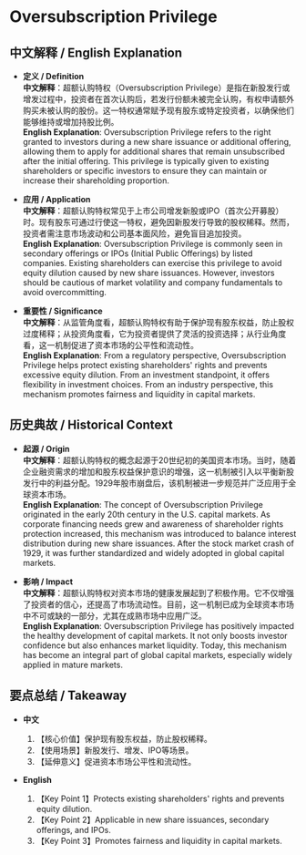 # Oversubscription Privilege

## 中文解释 / English Explanation

* **定义 / Definition**  
  **中文解释**：超额认购特权（Oversubscription Privilege）是指在新股发行或增发过程中，投资者在首次认购后，若发行份额未被完全认购，有权申请额外购买未被认购的股份。这一特权通常赋予现有股东或特定投资者，以确保他们能够维持或增加持股比例。  
  **English Explanation**: Oversubscription Privilege refers to the right granted to investors during a new share issuance or additional offering, allowing them to apply for additional shares that remain unsubscribed after the initial offering. This privilege is typically given to existing shareholders or specific investors to ensure they can maintain or increase their shareholding proportion.

* **应用 / Application**  
  **中文解释**：超额认购特权常见于上市公司增发新股或IPO（首次公开募股）时。现有股东可通过行使这一特权，避免因新股发行导致的股权稀释。然而，投资者需注意市场波动和公司基本面风险，避免盲目追加投资。  
  **English Explanation**: Oversubscription Privilege is commonly seen in secondary offerings or IPOs (Initial Public Offerings) by listed companies. Existing shareholders can exercise this privilege to avoid equity dilution caused by new share issuances. However, investors should be cautious of market volatility and company fundamentals to avoid overcommitting.

* **重要性 / Significance**  
  **中文解释**：从监管角度看，超额认购特权有助于保护现有股东权益，防止股权过度稀释；从投资角度看，它为投资者提供了灵活的投资选择；从行业角度看，这一机制促进了资本市场的公平性和流动性。  
  **English Explanation**: From a regulatory perspective, Oversubscription Privilege helps protect existing shareholders' rights and prevents excessive equity dilution. From an investment standpoint, it offers flexibility in investment choices. From an industry perspective, this mechanism promotes fairness and liquidity in capital markets.

## 历史典故 / Historical Context

* **起源 / Origin**  
  **中文解释**：超额认购特权的概念起源于20世纪初的美国资本市场。当时，随着企业融资需求的增加和股东权益保护意识的增强，这一机制被引入以平衡新股发行中的利益分配。1929年股市崩盘后，该机制被进一步规范并广泛应用于全球资本市场。  
  **English Explanation**: The concept of Oversubscription Privilege originated in the early 20th century in the U.S. capital markets. As corporate financing needs grew and awareness of shareholder rights protection increased, this mechanism was introduced to balance interest distribution during new share issuances. After the stock market crash of 1929, it was further standardized and widely adopted in global capital markets.

* **影响 / Impact**  
  **中文解释**：超额认购特权对资本市场的健康发展起到了积极作用。它不仅增强了投资者的信心，还提高了市场流动性。目前，这一机制已成为全球资本市场中不可或缺的一部分，尤其在成熟市场中应用广泛。  
  **English Explanation**: Oversubscription Privilege has positively impacted the healthy development of capital markets. It not only boosts investor confidence but also enhances market liquidity. Today, this mechanism has become an integral part of global capital markets, especially widely applied in mature markets.

## 要点总结 / Takeaway

* **中文**  
  1. 【核心价值】保护现有股东权益，防止股权稀释。
  2. 【使用场景】新股发行、增发、IPO等场景。
  3. 【延伸意义】促进资本市场公平性和流动性。

* **English**  
  1. 【Key Point 1】Protects existing shareholders' rights and prevents equity dilution.
  2. 【Key Point 2】Applicable in new share issuances, secondary offerings, and IPOs.
  3. 【Key Point 3】Promotes fairness and liquidity in capital markets.